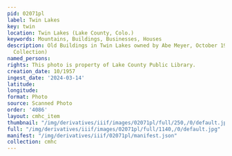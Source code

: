 ```yaml
---
pid: 02071pl
label: Twin Lakes
key: twin
location: Twin Lakes (Lake County, Colo.)
keywords: Mountains, Buildings, Businesses, Houses
description: Old Buildings in Twin Lakes owned by Abe Meyer, October 1957 (Griswold
  Collection)
named_persons: 
rights: This photo is property of Lake County Public Library.
creation_date: 10/1957
ingest_date: '2024-03-14'
latitude: 
longitude: 
format: Photo
source: Scanned Photo
order: '4086'
layout: cmhc_item
thumbnail: "/img/derivatives/iiif/images/02071pl/full/250,/0/default.jpg"
full: "/img/derivatives/iiif/images/02071pl/full/1140,/0/default.jpg"
manifest: "/img/derivatives/iiif/02071pl/manifest.json"
collection: cmhc
---
```

